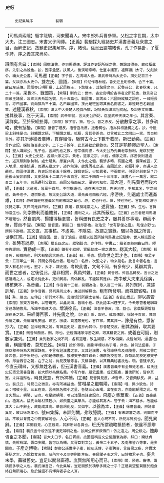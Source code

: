 

##### 史記
　　 `史記集解序` 　　　　　`裴駰`

* * *

【司馬貞索隱】駰字龍駒，河東聞喜人。宋中郎外兵曹參軍。父松之字世期，太中大夫，注三國志。宋書父子同傳。【正義】裴駰採九經諸史并漢書音義及衆書之目，而解史記，故題史記集解序。序，緒也。孫炎云謂端緒也，孔子作易卦，子夏作詩，序之義其來尚矣。

班固有言曰：`【索隱】固撰漢書，作司馬遷傳，評其作史記所採之書，兼論其得失，故裴駰此序，先引之為說也。按，固字孟堅，扶風人。後漢明帝時，仕至中護軍，祖稺頴川太守，父彪徐令，續太史公書。`司馬遷`【正義】字子長，左馮翊人也。漢武帝時為太史令，撰史記百三十篇。父談亦為太史令。`據左氏、國語，`【索隱】仲尼作春秋經，魯史左丘明作傳，合三十篇，故曰左氏傳。國語亦丘明所撰，上起周穆王，下訖敬王，其諸侯之事，起魯莊公，迄春秋末，凡二十一篇。`采世本、戰國策，`【索隱】劉向云：世本，古史官明於古事者之所記也，錄黃帝已來帝王諸侯，及卿大夫系謚名號，凡十五篇也。戰國策，高誘云：六國時縱橫之說也，一曰短長書，亦曰國事。劉向撰為三十篇，名曰戰國策。按此是班固取其後名而書之，非遷時已名戰國策。`述楚漢春秋，`【索隱】漢太中大夫楚人陸賈所撰，記項氏與漢高祖初起，及說惠文間事。`接其後事，訖于天漢。`【索隱】武帝年號，言太史公所記，迄至武帝天漢之年也。`其言秦、漢詳矣。至於采經摭傳，`【索隱】按字書，摭，拾也，音之赤反。`分散數家之事，甚多疏略，或有抵捂。`【索隱】抵音丁禮反，捂音吾故反。抵者觸也，捂亦斜相抵觸之名。按，今屋梁上斜柱是也。斜觸謂之捂，下觸謂之抵。抵捂，言其參差也。以言彼此二文同出一家，而自相乖舛。`亦其所涉獵者廣博，貫穿經傳，馳騁古今上下數千載閒，斯已勤矣。`【正義】言作史記，採經傳百家之事，上下二千餘年，此其甚勤於撰錄也。`又其是非頗謬於聖人。`【索隱】聖人謂周公、孔子也，言周孔也之教，皆宗儒尚德，今太史公乃先黃老崇勢利，是謬於聖人。【正義】太史公史記，各顯六家之宗。黃老，道家之宗、六經，儒家之首。序游俠則退處士，述貨殖則崇勢利。處士賤貧，原憲非病，夫作史之體，務涉多時，有國之規，備陳臧否，天人地理，咸使該通，而遷天縱之才，述作無滯，故異周孔之道。班固詆之，裴駰引序，亦通人之蔽也。而固作漢書，與史記同者五十餘卷，謹寫史記，少加異者，不弱即劣，何更非剥史記？乃是後士妄非前賢，又史記五十二萬六千五百言，叙二千四百一十三年事，漢書八十一萬言，叙二百二十五年事。司馬遷引父致意，班固父脩而蔽之，優劣可知矣。`論大道，則先黃老而後六經，`【正義】大道者，皆稟乎自然，不可稱道也，道在天地之前，先天地生，不知其名，字之曰道，黃帝老子，遵崇斯道，故太史公論大道，須先黃老而後六經。`序游俠，則退處士而進姦雄，`【索隱】游俠謂輕死重義如荊軻豫讓之輩也。游，從也行也。俠，挾也持也。言能相從游行挾持之事。又曰同是非曰俠。【正義】姦雄，姦猾雄豪之人。`述貨殖，`【正義】殖，生也。言貨物滋生也。`則崇勢利而羞賤貧，`【正義】趨利之人。`此其所蔽也。`【正義】此三者是司馬遷不達理也。`然自劉向、揚雄博極羣書，皆稱遷有良史之才，服其善序事理，辯而不華，質而不俚。`【索隱】俚音里。劉德曰：俚即鄙也。崔浩云「世有鄙俚之語」，則俚亦野也，謂詞不鄙樸。`其文直，其事核。不虛美，不隱惡，故謂之實錄。駰以為固之所言，世稱其當。`【正義】駰音因。當，音丁浪反。裴駰以班固所論司馬遷史記是非，世人稱班固之言。`雖時有紕繆，`【索隱】紕音匹之反。紕猶錯也，亦作悂。字書云：織者兩絲同齒曰悂。繆亦與謬同。`實勒成一家。`【正義】雖有小紕繆，實編勒成一家之書矣。`緫其大較，`【索隱】較音角，較猶略也，則大較猶言大略也。【正義】較，明也。`信命世之宏才也。`【索隱】按孟子云：五百年生一賢，其間必有名世者。趙岐曰：名世，次聖之才，物來能名。此言命者名也，言賢人有名於世也，宏才，大才，謂史遷。`考較此書，文句不同，有多有少，莫辯其實。而世之惑者，定後從此，是非相貿，真偽舛雜。`【正義】貿音茂。舛音昌轉反。言世之迷惑淺識之人，或定彼從此本，更相貿易，真偽雜亂，不能辯其是非。`故中散大夫東莞徐廣，研核衆本，為音義。`【正義】作音義十三卷，裴駰為注，散入百三十篇。`具列異同，兼述訓解，`【正義】徐作音義，具列異同之本，兼述訓解釋也。`粗有所發明，而殊恨省略。`【索隱】殊，絕也。左傳曰：斬其木不殊。言絕恨其所撰太省略。【正義】省音山景反。`聊以愚管`【索隱】按東方朔云，以管窺天，以蠡測海，皆喻小也。然此語本出莊子文，今云愚管者是駰謙言己愚陋管見，所識不能遠大也。`增演徐氏，`【正義】演音羊善反。增，益也。言裴駰更增益演徐氏之說。`采經傳百家，并先儒之說，`【正義】采，取也。或取傳說，採諸子百家，兼取先儒之義，先儒謂孔安國、鄭玄、服虔、賈逵等是也，言百家，廣其非一。`豫是有益，悉皆抄內，`【正義】並採經傳之說，有裨益史記，盡抄內其中。抄音楚交反。`刪其游辭，取其要實。`【正義】刪音師顏反。刪，除也。去經傳諸家浮游之辭，取其精要之實。`或義在可疑，則數家兼列。`【正義】兼列數家之說不同，各有道理，致生疑惑，不敢偏棄，故皆兼列。`漢書音義，稱臣瓚者，莫知氏姓。`【索隱】按即傅瓚，而劉孝標以為于瓚，非也。據何法盛書，于瓚以穆帝時為大將軍誅死，不言有註漢書之事，又其註漢書，有引祿秩令及茂陵書，然彼二書亡於西晉，非于所見也，必知是傅瓚者。按穆天子傳目錄云：傅瓚為校書郎，與荀勗同校定穆天子傳，即當西晉之朝，在于之前，尚見茂陵等書。又稱臣者，以其職典秘書故也。瓚，音殘岸反。`今直云瓚曰，又都無姓名者，但云漢書音義。`【正義】漢書音義中有全無姓名者，裴氏注史記直云漢書音義，按大顏以為無名義，今有六卷，題云孟康，或云服虔，蓋後所加，皆非其實，未詳指歸也。`時見微意，有所裨補。`【正義】見音賢見反。裨音卑，又音頻移反。裨，益也。裴氏云，時見己之微意，亦有所補益也。`譬嘒星之繼朝陽，`【索隱】嘒，微小貌也。詩云：嘒彼小星，三五在東。言衆無名微小之星，各隨三心五噣，出在東方，亦能繼朝陽之光。嘒音火慧反。朝陽，日也。嘒星繼朝陽，喻己淺薄而註史記也。`飛塵之集華嶽。`【正義】西岳華山，極高大。裴氏自喻材藻輕小，如飛塵之集華岳，亦能成其高大。管子云：海不辭水，故能成其大；山不辭土，故能成其高。華音胡化反，又如字。`以徐為本，`【正義】徐廣音義，辨諸家異同，故以徐為本也。`號曰集解。未詳則闕，弗敢臆說。`【正義】有未詳審之處，則闕而不論，不敢以胷臆之中而妄解說也。`人心不同，`【正義】言人心旣不同，所見亦殊別也。`聞見異辭。`【正義】耳聞目見，心意旣乖，其辭所以各異也。`班氏所謂疏略抵捂者，依違不悉辯也。`【索隱】裴氏言今或依違不復更辯明之也。按周公世家叙傳曰：依之違之，周公綏之。`愧非胥臣之多聞，`【索隱】晉大夫曰季，名曰胥臣，按國語稱晉文公使趙衰為卿，辭曰：欒枝貞慎，先軫有謀，胥臣多聞，皆可以為輔。又胥臣對文公，黃帝二十五子，及屯豫皆八等事，是多聞也。`子產之博物。`【索隱】鄭卿公孫僑字子產，按左氏傳，子產聘晉，言晉侯之疾，非實沈臺駘之祟，乃說飲食哀樂，及內官不及同姓則能生疾。晉侯聞子產之言，曰博物君子也。`妄言末學，蕪穢舊史。豈足以關諸畜德。庶賢無所用心而已。`【索隱】關，預也。畜德，謂積德多學之人也。裴氏謙言己，今此集解，豈足關預於積學多識之士乎？正是兾望聖賢勝於飽食終日無所用心，愈於論語不有博弈者乎之人耳。`

* * *

